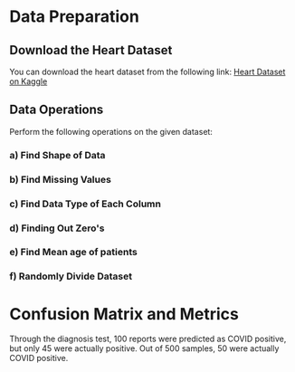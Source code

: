 # Data Preparation

## Download the Heart Dataset
You can download the heart dataset from the following link: [Heart Dataset on Kaggle](https://www.kaggle.com/zhaoyingzhu/heartcsv)

## Data Operations
Perform the following operations on the given dataset:

### a) Find Shape of Data

### b) Find Missing Values

### c) Find Data Type of Each Column

### d) Finding Out Zero's

### e) Find Mean age of patients

### f) Randomly Divide Dataset

# Confusion Matrix and Metrics

Through the diagnosis test, 100 reports were predicted as COVID positive, but only 45 were actually positive. Out of 500 samples, 50 were actually COVID positive.

